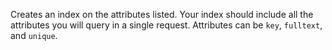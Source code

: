 Creates an index on the attributes listed.
Your index should include all the attributes you will query in a single request.
Attributes can be `key`, `fulltext`, and `unique`.